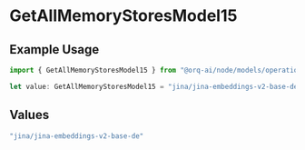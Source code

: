 # GetAllMemoryStoresModel15

## Example Usage

```typescript
import { GetAllMemoryStoresModel15 } from "@orq-ai/node/models/operations";

let value: GetAllMemoryStoresModel15 = "jina/jina-embeddings-v2-base-de";
```

## Values

```typescript
"jina/jina-embeddings-v2-base-de"
```